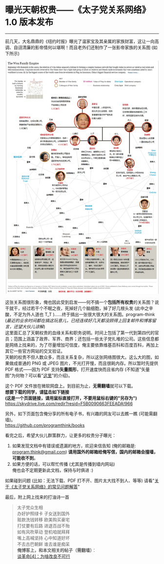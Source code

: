# 曝光天朝权贵——《太子党关系网络》1.0 版本发布 

-----

 前几天，大名鼎鼎的《纽约时报》曝光了温家宝及其亲属的家族财富，这让一向高调、自诩清廉的影帝情何以堪啊！而且老外们还制作了一张影帝家族的关系图 (如下所示)  
   
 ![不见图 请翻墙](images/C4E-so2ho32govqcEfQRHesraXpWh1TEoTC53YxBgCe3147JE8NK36LuZjZr2IIvUnKACiFAjEkAhRc36Wc1XyrwbaVfGtAq66iQkHcHM104n1NclQ1l896J680)  
   
 这张关系图很形象，俺也因此受到启发——何不搞一个**包括所有权贵**的关系图？说干就干，经过若干个不眠之夜，死掉好几个脑细胞，掉了好几根头发 (此中之辛酸，不足为外人道也 T\_T )......终于搞出一张很大很大的关系图。program-think  
 (*最近的业余时间都在搞这玩意儿，已经连续好几天都没顾得上回复邮件和博客留言，还望大伙儿谅解*)  
 这里面汇总了天朝权贵的血缘关系和职务说明。时间上包括了第一代到第四代的官员；范围上涵盖了政界、军界、商界；还包括一些太子党扎堆的公司。这些信息都是网络上找来的，为了尽量增加可信度，俺主要依靠维基百科和百度百科，再加上其它一些官方网站的交叉验证。  
 天朝的权贵不但人数众多，而且关系复杂，所以这张网络图很大。这么大的图，如果做成普通的 PNG 或 JPEG 图片，不光打开慢，而且很耗内存。所以暂时先提供 PDF 格式——因为 PDF 支持**矢量图形**，打开速度快而且省内存 (不知道"矢量图"为何物？可以看"[这里](https://zh.wikipedia.org/wiki/%E7%9F%A2%E9%87%8F%E5%9B%BE%E5%BD%A2)"的介绍)。  
   
 这个 PDF 文件放在微软网盘上。到目前为止，**无需翻墙**就可以下载。  
 **想要下载的同学，请猛击如下链接  
 (这是一个页面链接，请用鼠标直接打开，不要用鼠标右键的"另存为")** 
 <https://skydrive.live.com/redir?resid=F5B0090663FEEADA!966>  
   
 另外，如下页面包含俺分享的所有电子书，有兴趣的网友可以去瞧一瞧 (可能需翻墙)。  
 <https://github.com/programthink/books>  
   
 看完之后，希望大伙儿群策群力，让更多的权贵分子曝光：  
 1. 如果发现文档中有错误或遗漏的地方，欢迎来信告知 (俺的邮箱是: [program.think@gmail.com](mailto:program.think@gmail.com)) **请用国外的邮箱给俺写信，国内的邮箱会撞墙，可能收不到**。  
 2. 如果方便的话，可以帮忙传播 (尤其是传播到墙内网站)  
 俺也会不定期更新此文档，保持与时俱进 :)  
   
 如果碰到问题 (比如：无法下载、PDF 打不开、图片太大找不到人、等等) 请看"[关于《太子党关系网络》的常见问题解答](https://program-think.blogspot.com/2012/11/princelings-faq.html)"  
   
 最后，附上网上找来的打油诗一首  
 
>  太子党众生相  
>  办好护照绿卡 子女送到国外  
>  赃款洗钱转移 欧美购买豪宅  
>  打仗要有后路 进退百战不殆  
>  如有风吹草动 登机咱就拜拜  
>  嘴上高喊坚持 心中知道好坏  
>  不去古巴朝鲜 谁去谁是痴呆  
 **俺博客上，和本文相关的帖子（需翻墙）**：  
 [谈革命[4]：为啥改良不可行](https://program-think.blogspot.com/2012/05/revolution-4.html) 